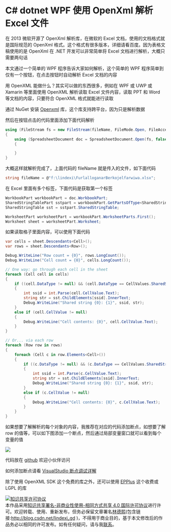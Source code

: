 # C# dotnet WPF 使用 OpenXml 解析 Excel 文件

在 2013 微软开源了 OpenXml 解析库，在微软的 Excel 文档，使用的文档格式就是国际规范的 OpenXml 格式。这个格式有很多版本，详细请看百度。因为表格文稿使用的是 OpenXml 在 .NET 开发可以非常简单将 Excel 文档进行解析，大概只需要两句话

<!--more-->
<!-- CreateTime:3/27/2020 8:27:04 AM -->

<!-- 发布 -->

本文通过一个简单的 WPF 程序告诉大家如何解析，这个简单的 WPF 程序简单到仅有一个按钮，在点击按钮时自动解析 Excel 文档的内容

用 OpenXML 能做什么？其实可以做的东西很多，例如在 WPF 或 UWP 或 Xamarin 等里面使用 OpenXML 解析读取 Excel 文件内容，读取 PPT 和 Word 等文档的内容，只要符合 OpenXML 格式就能进行读取

通过 NuGet 安装 [Openxml](https://www.nuget.org/packages/DocumentFormat.OpenXml) 库，这个库支持跨平台，因为只是解析数据

然后在按钮点击的代码里面添加下面代码解析

```csharp
using (FileStream fs = new FileStream(fileName, FileMode.Open, FileAccess.Read, FileShare.ReadWrite))
{
    using (SpreadsheetDocument doc = SpreadsheetDocument.Open(fs, false))
    {

    }
}
```

大概这样就解析完成了，上面代码的 fileName 就是传入的文件，如下面代码

```csharp
string fileName = @"f:\lindexi\FurlalloganarBerkojelfarwiwa.xlsx";
```

在 Excel 里面有多个标签，下面代码是获取第一个标签

```csharp
WorkbookPart workbookPart = doc.WorkbookPart;
SharedStringTablePart sstpart = workbookPart.GetPartsOfType<SharedStringTablePart>().First();
SharedStringTable sst = sstpart.SharedStringTable;

WorksheetPart worksheetPart = workbookPart.WorksheetParts.First();
Worksheet sheet = worksheetPart.Worksheet;
```

如果读取格子里面内容，可以使用下面代码

```csharp
var cells = sheet.Descendants<Cell>();
var rows = sheet.Descendants<Row>();

Debug.WriteLine("Row count = {0}", rows.LongCount());
Debug.WriteLine("Cell count = {0}", cells.LongCount());

// One way: go through each cell in the sheet
foreach (Cell cell in cells)
{
    if ((cell.DataType != null) && (cell.DataType == CellValues.SharedString))
    {
        int ssid = int.Parse(cell.CellValue.Text);
        string str = sst.ChildElements[ssid].InnerText;
        Debug.WriteLine("Shared string {0}: {1}", ssid, str);
    }
    else if (cell.CellValue != null)
    {
        Debug.WriteLine("Cell contents: {0}", cell.CellValue.Text);
    }
}

// Or... via each row
foreach (Row row in rows)
{
    foreach (Cell c in row.Elements<Cell>())
    {
        if ((c.DataType != null) && (c.DataType == CellValues.SharedString))
        {
            int ssid = int.Parse(c.CellValue.Text);
            string str = sst.ChildElements[ssid].InnerText;
            Debug.WriteLine("Shared string {0}: {1}", ssid, str);
        }
        else if (c.CellValue != null)
        {
            Debug.WriteLine("Cell contents: {0}", c.CellValue.Text);
        }
    }
}
```

如果想要了解解析的每个对象的内容，我推荐在对应的代码添加断点，如想要了解 row 的值等，可以如下图添加一个断点，然后通过局部变量窗口就可以看到每个变量的值

<!-- ![](image/C# dotnet 使用 OpenXml 解析 Excel 文件/C# dotnet 使用 OpenXml 解析 Excel 文件0.png) -->

![](http://image.acmx.xyz/lindexi%2F2020327827229928.jpg)

代码放在 [github](https://github.com/lindexi/lindexi_gd/tree/21318ca39e614382a512ea354dfebf31b9fccf8e/Babukeelleneeoai) 欢迎小伙伴访问

如何添加断点请看 [VisualStudio 断点调试详解](https://blog.lindexi.com/post/VisualStudio-%E6%96%AD%E7%82%B9%E8%B0%83%E8%AF%95%E8%AF%A6%E8%A7%A3.html )

除了使用 OpenXML SDK 这个免费的库之外，还可以使用 [EPPlus](https://github.com/EPPlusSoftware/EPPlus ) 这个收费或 LGPL 的库

<a rel="license" href="http://creativecommons.org/licenses/by-nc-sa/4.0/"><img alt="知识共享许可协议" style="border-width:0" src="https://licensebuttons.net/l/by-nc-sa/4.0/88x31.png" /></a><br />本作品采用<a rel="license" href="http://creativecommons.org/licenses/by-nc-sa/4.0/">知识共享署名-非商业性使用-相同方式共享 4.0 国际许可协议</a>进行许可。欢迎转载、使用、重新发布，但务必保留文章署名[林德熙](http://blog.csdn.net/lindexi_gd)(包含链接:http://blog.csdn.net/lindexi_gd )，不得用于商业目的，基于本文修改后的作品务必以相同的许可发布。如有任何疑问，请与我[联系](mailto:lindexi_gd@163.com)。 
